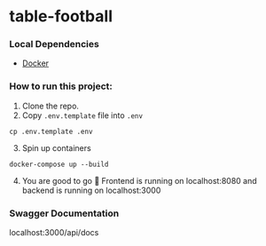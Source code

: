 # table-football

### Local Dependencies

- [Docker](https://docs.docker.com/compose/install/)

### How to run this project:

1. Clone the repo.
2. Copy `.env.template` file into `.env`

```
cp .env.template .env
```

3. Spin up containers

```
docker-compose up --build
```

4. You are good to go 🚀
   Frontend is running on localhost:8080 and backend is running on localhost:3000

### Swagger Documentation

localhost:3000/api/docs
